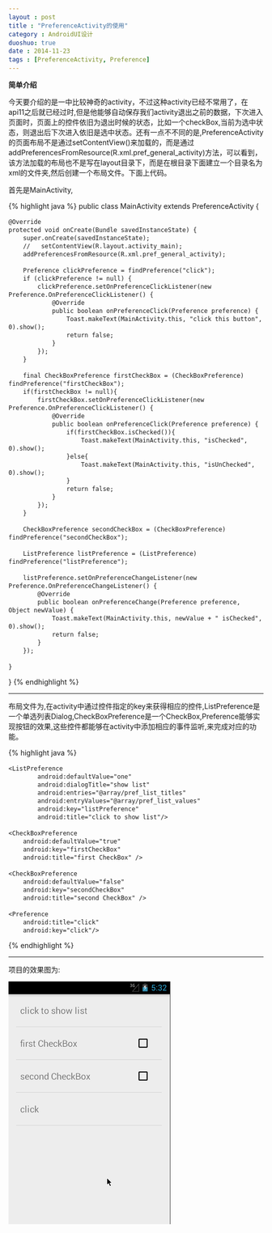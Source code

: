 ```yaml
---
layout : post
title : "PreferenceActivity的使用"
category : AndroidUI设计
duoshuo: true
date : 2014-11-23
tags : [PreferenceActivity, Preference]
---
```


**简单介绍**

今天要介绍的是一中比较神奇的activity，不过这种activity已经不常用了，在api11之后就已经过时,但是他能够自动保存我们activity退出之前的数据，下次进入页面时，页面上的控件依旧为退出时候的状态，比如一个checkBox,当前为选中状态，则退出后下次进入依旧是选中状态。还有一点不不同的是,PreferenceActivity的页面布局不是通过setContentView()来加载的，而是通过addPreferencesFromResource(R.xml.pref_general_activity)方法，可以看到，该方法加载的布局也不是写在layout目录下，而是在根目录下面建立一个目录名为xml的文件夹,然后创建一个布局文件。下面上代码。

<!-- more -->

首先是MainActivity,

{% highlight java %}
public class MainActivity extends PreferenceActivity {

    @Override
    protected void onCreate(Bundle savedInstanceState) {
        super.onCreate(savedInstanceState);
        //   setContentView(R.layout.activity_main);
        addPreferencesFromResource(R.xml.pref_general_activity);

        Preference clickPreference = findPreference("click");
        if (clickPreference != null) {
            clickPreference.setOnPreferenceClickListener(new Preference.OnPreferenceClickListener() {
                @Override
                public boolean onPreferenceClick(Preference preference) {
                    Toast.makeText(MainActivity.this, "click this button", 0).show();
                    return false;
                }
            });
        }

        final CheckBoxPreference firstCheckBox = (CheckBoxPreference) findPreference("firstCheckBox");
        if(firstCheckBox != null){
            firstCheckBox.setOnPreferenceClickListener(new Preference.OnPreferenceClickListener() {
                @Override
                public boolean onPreferenceClick(Preference preference) {
                    if(firstCheckBox.isChecked()){
                        Toast.makeText(MainActivity.this, "isChecked", 0).show();
                    }else{
                        Toast.makeText(MainActivity.this, "isUnChecked", 0).show();
                    }
                    return false;
                }
            });
        }

        CheckBoxPreference secondCheckBox = (CheckBoxPreference) findPreference("secondCheckBox");
        
        ListPreference listPreference = (ListPreference) findPreference("listPreference");

        listPreference.setOnPreferenceChangeListener(new Preference.OnPreferenceChangeListener() {
            @Override
            public boolean onPreferenceChange(Preference preference, Object newValue) {
                Toast.makeText(MainActivity.this, newValue + " isChecked", 0).show();
                return false;
            }
        });

    }
}
{% endhighlight %}

---

布局文件为,在activity中通过控件指定的key来获得相应的控件,ListPreference是一个单选列表Dialog,CheckBoxPreference是一个CheckBox,Preference能够实现按钮的效果,这些控件都能够在activity中添加相应的事件监听,来完成对应的功能。


{% highlight java %}
<PreferenceScreen xmlns:android="http://schemas.android.com/apk/res/android" >

    <ListPreference
            android:defaultValue="one"
            android:dialogTitle="show list"
            android:entries="@array/pref_list_titles"
            android:entryValues="@array/pref_list_values"
            android:key="listPreference"
            android:title="click to show list"/>
    
    <CheckBoxPreference
        android:defaultValue="true"
        android:key="firstCheckBox"
        android:title="first CheckBox" />

    <CheckBoxPreference
        android:defaultValue="false"
        android:key="secondCheckBox"
        android:title="second CheckBox" />
    
    <Preference 
        android:title="click"
        android:key="click"/>

</PreferenceScreen>
{% endhighlight %}

---

项目的效果图为:

![图片链接](/res/img/blog/2014/11/23/cc.gif)
